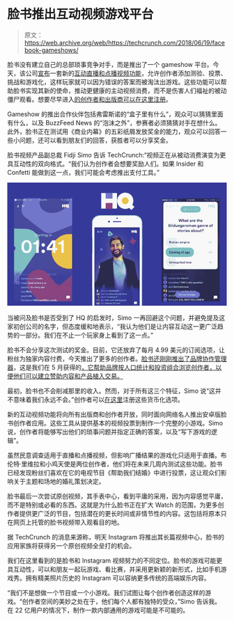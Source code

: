 # 脸书推出互动视频游戏平台

> 原文：<https://web.archive.org/web/https://techcrunch.com/2018/06/19/facebook-gameshows/>

脸书没有建立自己的总部琐事竞争对手，而是推出了一个 gameshow 平台。今天，该公司[宣布](https://web.archive.org/web/20230310150250/https://newsroom.fb.com/news/2018/06/helping-creators-connect-create-and-grow/)一套新的[互动直播和点播视频功能](https://web.archive.org/web/20230310150250/https://www.facebook.com/facebookmedia/blog/making-video-more-interactive)，允许创作者添加测验、投票、挑战和游戏化，这样玩家就可以因为错误的答案而被淘汰出游戏。这些功能可以帮助脸书实现其新的使命，推动更健康的主动视频消费，而不是伤害人们福祉的被动僵尸观看。想要尽早进入[的创作者和出版商可以在这里注册](https://web.archive.org/web/20230310150250/https://www.facebook.com/help/contact/606514499707489)。

Gameshow 的推出合作伙伴包括弗雷斯诺的“盒子里有什么”，观众可以猜猜里面有什么，以及 BuzzFeed News 的“泡沫之外”，参赛者必须猜猜对手在想什么。此外，脸书正在测试用《商业内幕》的五彩纸屑发放奖金的能力，观众可以回答一些小问题，还可以看到朋友们的回答，获胜者可以分享奖金。

脸书视频产品副总裁 Fidji Simo 告诉 TechCrunch:“视频正在从被动消费演变为更具互动性的双向格式。“我们认为创作者会想要奖励人们。如果 Insider 和 Confetti 能做到这一点，我们可能会考虑推出支付工具。”

![](img/08620f80d2bce8f49bbcf73778dee4f8.png)

当被问及脸书是否受到了 HQ 的启发时，Simo 一再回避这个问题，并避免提及这家初创公司的名字，但态度缓和地表示，“我认为他们是让内容互动这一更广泛趋势的一部分。我们在不止一个玩家身上看到了这一点。”

脸书不会分享这次测试的奖金。目前，它还放弃了每月 4.99 美元的订阅选项，让粉丝为独家内容付费，今天推出了更多的创作者。[脸书还刚刚推出了品牌协作管理器](https://web.archive.org/web/20230310150250/https://techcrunch.com/2018/06/19/facebook-brand-collabs/)，这是我们在 5 月获得的[，它帮助品牌按人口统计和投资组合浏览创作者，以便他们可以建立赞助内容和产品植入交易。](https://web.archive.org/web/20230310150250/https://techcrunch.com/2018/05/18/facebook-creator-search/)

最初，脸书也不会削减那里的收入。然而，对于所有这三个特征，Simo 说“这并不意味着我们永远不会。”创作者可以[在这里](https://web.archive.org/web/20230310150250/https://www.facebook.com/creators/join)注册这些货币化选项。

新的互动视频功能将向所有出版商和创作者开放，同时面向网络名人推出安卓版脸书创作者应用。这些工具从提供基本的视频投票到制作一个完整的小游戏。Simo 说，创作者将能够写出他们的琐事问题并指定正确的答案，以及“写下游戏的逻辑”。

虽然民意调查适用于直播和点播视频，但影响广播结果的游戏化只适用于直播。布伦特·里维拉和小鸡天使是两位创作者，他们将在未来几周内测试这些功能。脸书已经发现粉丝们喜欢在它的电视节目《帮助我们结婚》中进行投票，这让观众们影响关于主题和场地的婚礼策划决定。

脸书最后一次尝试原创视频，其手表中心，看到平庸的采用，因为内容感觉平庸，而不是特别或必看的东西。这就是为什么脸书正在扩大 Watch 的范围，为更多创作者提供更广泛的节目，包括潜在的更长时间或非情节性的内容。这包括将原本只在网页上托管的脸书视频带入观看目的地。

据 TechCrunch 的消息来源称，明天 Instagram 将推出其长篇视频中心，脸书的应用家族将获得另一个原创视频全垒打的机会。

我们在这里看到的是脸书和 Instagram 视频努力的不同定位。脸书的游戏可能更具互动性，可以和朋友一起玩游戏、看比赛，并采用更新颖的新形式，比如手机游戏秀。拥有精美照片历史的 Instagram 可以容纳更多传统的高端娱乐内容。

“我们不是想做一个节目或一个小游戏。我们试图让每个创作者创造这样的游戏。“创作者空间的美妙之处在于，他们每个人都有独特的受众，”Simo 告诉我。在 22 亿用户的情况下，制作一款内部通用的游戏可能是不可能的。